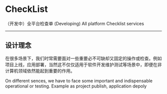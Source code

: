 # CheckList
（开发中）全平台检查单 (Developing) All platform Checklist services

---

## 设计理念

在很多场景下，我们时常需要面对一些重要必不可缺却又固定的操作或检查。例如项目上线，应用部署，当然这不仅仅适用于软件开发维护测试等场景中，即便在非计算机领域依然能起到重要的作用。

On different sences, we have to face some important and indispensable operational or testing. Example as project publish, application depoly
